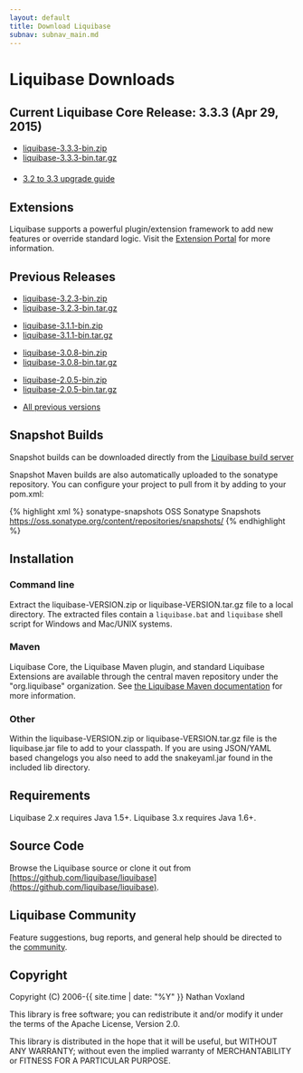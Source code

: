 ```yaml
---
layout: default
title: Download Liquibase
subnav: subnav_main.md
---
```


# Liquibase Downloads #

## Current Liquibase Core Release: 3.3.3 (Apr 29, 2015) ##

<ul>
<li><a href="http://sourceforge.net/projects/liquibase/files/Liquibase%20Core/liquibase-3.3.3-bin.zip/download" onclick="trackOutboundLink(this, 'Download 3.3.3', 'sourceforge.net'); return false;">liquibase-3.3.3-bin.zip</a></li>
<li><a href="http://sourceforge.net/projects/liquibase/files/Liquibase%20Core/liquibase-3.3.3-bin.tar.gz/download" onclick="trackOutboundLink(this, 'Download 3.3.3', 'sourceforge.net'); return false;">liquibase-3.3.3-bin.tar.gz</a></li>
<li style="margin-top:20px"><a href="../v3_3_upgrade.html">3.2 to 3.3 upgrade guide</a></li>
</ul>


## Extensions ##

Liquibase supports a powerful plugin/extension framework to add new features or override standard logic. Visit the [Extension Portal](http://www.liquibase.org/extensions) for more information.

## Previous Releases ##

<ul>
    <li><a href="http://sourceforge.net/projects/liquibase/files/Liquibase%20Core/liquibase-3.2.3-bin.zip/download" onclick="trackOutboundLink(this, 'Download 3.2.3', 'sourceforge.net'); return false;">liquibase-3.2.3-bin.zip</a></li>
    <li><a href="http://sourceforge.net/projects/liquibase/files/Liquibase%20Core/liquibase-3.2.3-bin.tar.gz/download" onclick="trackOutboundLink(this, 'Download 3.2.3', 'sourceforge.net'); return false;">liquibase-3.2.3-bin.tar.gz</a></li>
</ul>
<ul>
    <li><a href="http://sourceforge.net/projects/liquibase/files/Liquibase%20Core/liquibase-3.1.1-bin.zip/download" onclick="trackOutboundLink(this, 'Download 3.1.1', 'sourceforge.net'); return false;">liquibase-3.1.1-bin.zip</a></li>
    <li><a href="http://sourceforge.net/projects/liquibase/files/Liquibase%20Core/liquibase-3.1.1-bin.tar.gz/download" onclick="trackOutboundLink(this, 'Download 3.1.1', 'sourceforge.net'); return false;">liquibase-3.1.1-bin.tar.gz</a></li>
</ul>
<ul>
<li><a href="http://sourceforge.net/projects/liquibase/files/Liquibase%20Core/liquibase-3.0.8-bin.zip/download" onclick="trackOutboundLink(this, 'Download 3.0.8', 'sourceforge.net'); return false;">liquibase-3.0.8-bin.zip</a></li>
<li><a href="http://sourceforge.net/projects/liquibase/files/Liquibase%20Core/liquibase-3.0.8-bin.tar.gz/download" onclick="trackOutboundLink(this, 'Download 3.0.8', 'sourceforge.net'); return false;">liquibase-3.0.8-bin.tar.gz</a></li>
</ul>
<ul>
<li><a href="http://sourceforge.net/projects/liquibase/files/Liquibase%20Core/liquibase-2.0.5-bin.zip/download" onclick="trackOutboundLink(this, 'Download 2.0.5', 'sourceforge.net'); return false;">liquibase-2.0.5-bin.zip</a></li>
<li><a href="http://sourceforge.net/projects/liquibase/files/Liquibase%20Core/liquibase-2.0.5-bin.tar.gz/download" onclick="trackOutboundLink(this, 'Download 2.0.5', 'sourceforge.net'); return false;">liquibase-2.0.5-bin.tar.gz</a></li>
</ul>
<ul>
<li><a href="https://sourceforge.net/projects/liquibase/files/Liquibase%20Core/">All previous versions</a></li>
</ul>

## Snapshot Builds ##

Snapshot builds can be downloaded directly from the <a href="https://liquibase.jira.com/builds/browse/CORE-LB" onclick="trackOutboundLink(this, 'Download Snapshot', 'liquibase.jira.com'); return false;">Liquibase build server</a>
 
Snapshot Maven builds are also automatically uploaded to the sonatype repository. You can configure your project to pull from it by adding to your pom.xml:
  
{% highlight xml %}
<repositories>
    <repository>
        <id>sonatype-snapshots</id>
        <name>OSS Sonatype Snapshots</name>
        <url>https://oss.sonatype.org/content/repositories/snapshots/</url>
    </repository>
</repositories>
{% endhighlight %}

## Installation ##

### Command line ###

Extract the liquibase-VERSION.zip or liquibase-VERSION.tar.gz file to a local directory. The extracted files contain a `liquibase.bat` and `liquibase` shell script for Windows and Mac/UNIX systems.

### Maven ###

Liquibase Core, the Liquibase Maven plugin, and standard Liquibase Extensions are available through the central maven repository under the "org.liquibase" organization. See <a href="../documentation/maven/index.html">the Liquibase Maven documentation</a> for more information.

### Other ### 

Within the liquibase-VERSION.zip or liquibase-VERSION.tar.gz file is the liquibase.jar file to add to your classpath. If you are using JSON/YAML based changelogs you also need to add the snakeyaml.jar found in the included lib directory.

## Requirements ##

Liquibase 2.x requires Java 1.5+. Liquibase 3.x requires Java 1.6+.

## Source Code ##

Browse the Liquibase source or clone it out from [https://github.com/liquibase/liquibase](https://github.com/liquibase/liquibase).

## Liquibase Community ##

Feature suggestions, bug reports, and general help should be directed to the [community](../community/index.html).

## Copyright ##
Copyright (C) 2006-{{ site.time | date: "%Y" }}  Nathan Voxland

This library is free software; you can redistribute it and/or modify it under the terms of the Apache License, Version 2.0.

This library is distributed in the hope that it will be useful, but WITHOUT ANY WARRANTY; without even the implied warranty of MERCHANTABILITY or FITNESS FOR A PARTICULAR PURPOSE.